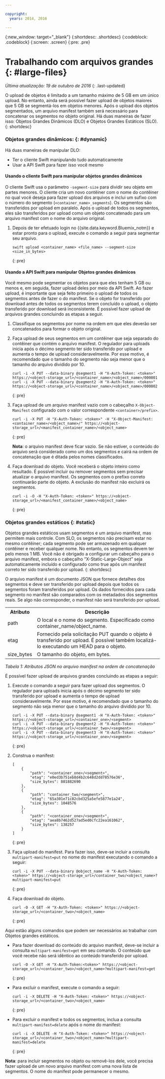 ```yaml
---

copyright:
  years: 2014, 2016

---
```

{:new_window: target="_blank"}
{:shortdesc: .shortdesc}
{:codeblock: .codeblock}
{:screen: .screen}
{:pre: .pre}


# Trabalhando com arquivos grandes {: #large-files}
*Última atualização: 19 de outubro de 2016*
{: .last-updated}

O upload de objetos é limitado a um tamanho máximo de 5 GB em um único upload. No
entanto, ainda será possível fazer upload de objetos maiores que 5 GB se segmentá-los em
objetos menores. Após o upload dos objetos segmentados, um arquivo manifest também será
necessário para concatenar os segmentos no objeto original. Há duas maneiras de fazer isso: Objetos Grandes Dinâmicos (DLO) e Objetos Grandes Estáticos (SLO).
{: shortdesc}

### Objetos grandes dinâmicos: {: #dynamic}

Há duas maneiras de manipular DLO:
  * Ter o cliente Swift manipulando tudo automaticamente
  * Usar a API Swift para fazer isso você mesmo

#### Usando o cliente Swift para manipular objetos grandes dinâmicos

O cliente Swift usa o parâmetro `-segment-size` para dividir seu
objeto em partes menores. O cliente cria um novo contêiner com o nome do contêiner no
qual você deseja para fazer upload dos arquivos e inclui um sufixo com o número do
segmento (`<container_name>_segments`). Os segmentos são
transferidos por upload em paralelo. Após o upload de todos os segmentos, eles são
transferidos por upload como um objeto concatenado para um arquivo manifest com o nome do
arquivo original.

1. Depois de ter efetuado login no {{site.data.keyword.Bluemix_notm}} e
estar pronto para o upload, execute o comando a seguir para segmentar seu arquivo.

    ```
    swift upload <container_name> <file_name> --segment-size <size_in_bytes>
    ```
    {: pre}

#### Usando a API Swift para manipular Objetos grandes dinâmicos

Você mesmo pode segmentar os objetos para que eles tenham 5 GB ou menos e, em
seguida, fazer upload deles por meio da API Swift. Ao fazer upload, é importante que seja
feito primeiro o upload de todos os segmentos antes de fazer o do manifest. Se o objeto
for transferido por download antes de todos os segmentos terem concluído o upload, o
objeto transferido por download será inconsistente. É possível fazer upload de arquivos
grandes concluindo as etapas a seguir.

1. Classifique os segmentos por nome na ordem em que eles deverão ser concatenados para formar o objeto original.
2. Faça upload de seus segmentos em um contêiner que seja separado do contêiner
que contém o arquivo manifest. O regulador para uploads inicia após o décimo segmento ter
sido transferido por upload e aumenta o tempo de upload consideravelmente. Por esse
motivo, é recomendado que o tamanho do segmento não seja menor que o tamanho do arquivo
dividido por 10.

    ```
    curl -i -X PUT --data-binary @segment1 -H "X-Auth-Token: <token>" https://<object-storage_url>/<container_name>/<object_name>/000001
    curl -i -X PUT --data-binary @segment2 -H "X-Auth-Token: <token>" https://<object-storage_url>/<container_name>/<object_name>/000002
    ```
    {: pre}
    
3. Faça upload de um arquivo manifest vazio com o cabeçalho
`X-Object-Manifest` configurado com o valor correspondente
`<container>/prefix>`.

    ```
    curl -i -X PUT -H "X-Auth-Token: <token>" -H "X-Object-Manifest: <container_name>/<object_name>/" https://<object-storage_url>/<manifest_container_name>/<object_name>
    ```
    {: pre}
    
    **Nota**: o arquivo manifest deve ficar vazio. Se não estiver, o
conteúdo do arquivo será considerado como um dos segmentos e cairá na ordem de concatenação que é
ditada pelos nomes classificados.
4. Faça download do objeto. Você receberá o objeto inteiro como resultado. É
possível incluir ou remover segmentos sem precisar atualizar o arquivo manifest. Os
segmentos com o prefixo correto continuarão parte do objeto. A exclusão do manifest não
excluirá os segmentos.

    ```
    curl -i -O -H "X-Auth-Token: <token>" https://<object-storage_url>/<manifest_container_name>/<object_name>
    ```
    {: pre}


### Objetos grandes estáticos {: #static}

Objetos grandes estáticos usam segmentos e um arquivo manifest, mas permitem mais
controle. Com SLO, os segmentos não precisam estar no mesmo contêiner; cada segmento
pode ser armazenado em qualquer contêiner e receber qualquer nome. No entanto, os
segmentos devem ter pelo menos 1 MB. Você não é obrigado a configurar um cabeçalho para o arquivo manifest, embora o cabeçalho “X-Static-Large-Object” seja automaticamente incluído e configurado como true após um manifest correto ter sido transferido por upload.
{: shortdesc}

O arquivo manifest é um documento JSON que fornece detalhes dos segmentos e
deve ser transferido por upload depois que todos os segmentos foram transferidos por
upload. Os dados fornecidos para cada segmento no manifest são comparados com os
metadados dos segmentos reais. Se algo não corresponder, o manifest não será transferido
por upload.

<table>
  <tr>
    <th> Atributo </th>
    <th> Descrição </th>
  </tr>
  <tr>
    <td> path </td>
    <td> O local e o nome do segmento. Especificado como container_name/object_name. </td>
  </tr>
  <tr>
    <td> etag </td>
    <td> Fornecido pela solicitação PUT quando o objeto é transferido por upload. É possível também localizá-lo executando um HEAD para o objeto.</td>
  </tr>
  <tr>
    <td> size_bytes </td>
    <td> O tamanho do objeto, em bytes. </td>
  </tr>
</table>

*Tabela 1: Atributos JSON no arquivo manifest na ordem de concatenação*

É possível fazer upload de arquivos grandes concluindo as etapas a seguir:

1. Execute o comando a seguir para fazer upload dos segmentos. O regulador para
uploads inicia após o décimo segmento ter sido transferido por upload e aumenta o tempo
de upload consideravelmente. Por esse motivo, é recomendado que o tamanho do segmento não
seja menor que o tamanho do arquivo dividido por 10.

    ```
    curl -i -X PUT --data-binary @segment1 -H "X-Auth-Token: <token>" https://<object-storage_url>/<container_one>/<segment>
    curl -i -X PUT --data-binary @segment2 -H "X-Auth-Token: <token>" https://<object-storage_url>/<container_two>/<segment>
    curl -i -X PUT --data-binary @segment3 -H "X-Auth-Token: <token>" https://<object-storage_url>/<container_one>/<segment>
    ```
    {: pre}
    
2. Construa o manifest:

    ```
    [
        {
            "path": "<container_one>/<segment>",
            "etag": "e0ed3b751eb8d4b2c648d2dd78576e36",
            "size_bytes": 801882690
        },
        {
            "path": "container_two/<segment>",
            "etag": "65a301e71c82cbd325a5efe5877e1a24",
            "size_bytes": 1048576
        },
        {
            "path": "<container_one>/<segment>",
            "etag": "aea8b7462d527ad5ed0cfc22ea161062",
            "size_bytes": 138257
        }
    ]
    ```
    {: pre}
    
3. Faça upload do manifest. Para fazer isso, deve-se incluir a consulta
`multipart-manifest=put` no nome do manifest executando o comando a
seguir:

    ```
    curl -i -X PUT --data-binary @object_name -H "X-Auth-Token: <token>" https://<object-storage_url>/container_two/<object_name>?multipart-manifest=put
    ```
    {: pre}
    
4. Faça download do objeto. 

    ```
    curl -O -X GET -H "X-Auth-Token: <token>" https://<object-storage_url>/<container_two>/<object_name>
    ```
    {: pre}
    
Aqui estão alguns comandos que podem ser necessários ao trabalhar com Objetos grandes estáticos.

* Para fazer download do conteúdo do arquivo manifest, deve-se incluir a
consulta `multipart-manifest=get` em seu comando. O conteúdo que você
recebe não será idêntico ao conteúdo transferido por upload.

    ```
    curl -O -X GET -H "X-Auth-Token:<token>" https://<object-storage_url>/<container_two>/<object_name>?multipart-manifest=get
    ```
    {: pre}
    
* Para excluir o manifest, execute o comando a seguir:

    ```
    curl -i -X DELETE -H "X-Auth-Token: <token>" https://<object-storage_url>/<container_two>/<object_name>
    ```
    {: pre}
    
* Para excluir o manifest e todos os segmentos, inclua a consulta `multipart-manifest=delete` após o nome do manifest:

    ```
    curl -i -X DELETE -H "X-Auth-Token: <token>" https://<object-storage_url>/<container_two>/<object_name>?multipart-manifest=delete
    ```
    {: pre}

**Nota**: para incluir segmentos no objeto ou removê-los dele,
você precisa fazer upload de um novo arquivo manifest com uma nova lista de segmentos. O
nome do manifest pode permanecer o mesmo.
